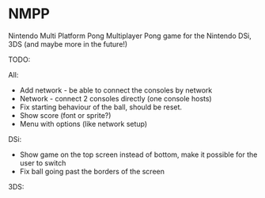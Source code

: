 # NMPP
Nintendo Multi Platform Pong
Multiplayer Pong game for the Nintendo DSi, 3DS (and maybe more in the future!)

TODO:


All:
- Add network - be able to connect the consoles by network
- Network - connect 2 consoles directly (one console hosts)
- Fix starting behaviour of the ball, should be reset.
- Show score (font or sprite?)
- Menu with options (like network setup)


DSi:
- Show game on the top screen instead of bottom, make it possible for the user to switch
- Fix ball going past the borders of the screen

3DS:
